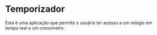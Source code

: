 # Temporizador
Esta é uma aplicação que permite o usuário ter acesso a um relógio em tempo real e um cronometro.
